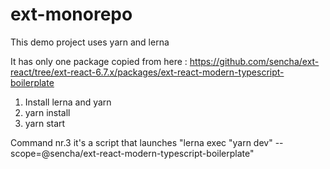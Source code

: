# ext-monorepo

This demo project uses yarn and lerna

It has only one package copied from here : https://github.com/sencha/ext-react/tree/ext-react-6.7.x/packages/ext-react-modern-typescript-boilerplate

1. Install lerna and yarn
2. yarn install
3. yarn start

Command nr.3 it's a script that launches "lerna exec \"yarn dev\" --scope=@sencha/ext-react-modern-typescript-boilerplate"
